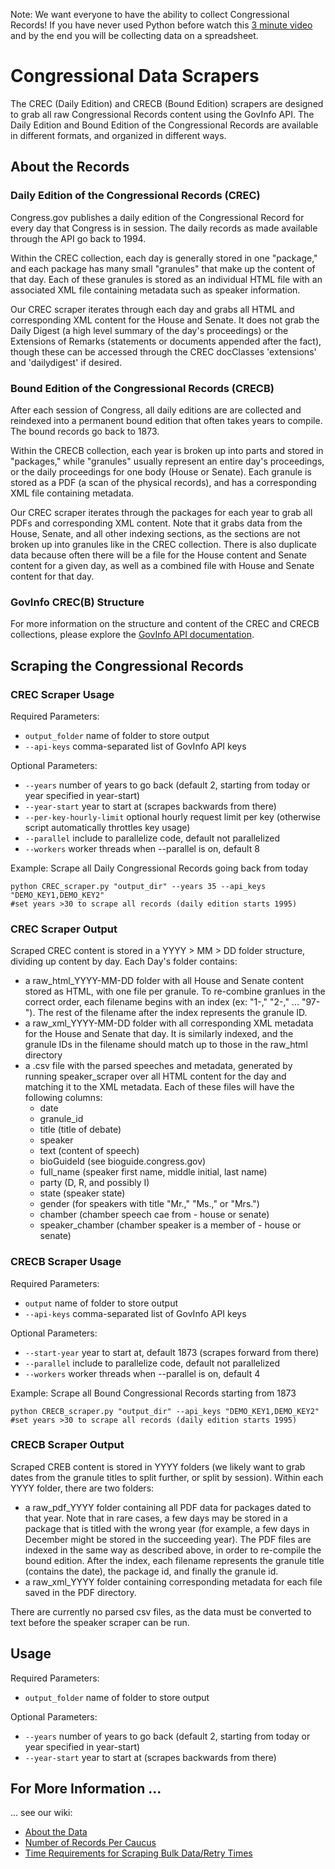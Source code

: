Note: We want everyone to have the ability to collect Congressional Records! If you have never used Python before watch this [3 minute video]() and by the end you will be collecting data on a spreadsheet. 

# Congressional Data Scrapers

The CREC (Daily Edition) and CRECB (Bound Edition) scrapers are designed to grab all raw Congressional Records content using the GovInfo API. The Daily Edition and Bound Edition of the Congressional Records are available in different formats, and organized in different ways.

## About the Records

### Daily Edition of the Congressional Records (CREC)

Congress.gov publishes a daily edition of the Congressional Record for every day that Congress is in session. The daily records as made available through the API go back to 1994. 

Within the CREC collection, each day is generally stored in one "package," and each package has many small "granules" that make up the content of that day. Each of these granules is stored as an individual HTML file with an associated XML file containing metadata such as speaker information.

Our CREC scraper iterates through each day and grabs all HTML and corresponding XML content for the House and Senate. It does not grab the Daily Digest (a high level summary of the day's proceedings) or the Extensions of Remarks (statements or documents appended after the fact), though these can be accessed through the CREC docClasses 'extensions' and 'dailydigest' if desired.

### Bound Edition of the Congressional Records (CRECB)

After each session of Congress, all daily editions are are collected and reindexed into a permanent bound edition that often takes years to compile. The bound records go back to 1873. 

Within the CRECB collection, each year is broken up into parts and stored in "packages," while "granules" usually represent an entire day's proceedings, or the daily proceedings for one body (House or Senate). Each granule is stored as a PDF (a scan of the physical records), and has a corresponding XML file containing metadata. 

Our CREC scraper iterates through the packages for each year to grab all PDFs and corresponding XML content. Note that it grabs data from the House, Senate, and all other indexing sections, as the sections are not broken up into granules like in the CREC collection. There is also duplicate data because often there will be a file for the House content and Senate content for a given day, as well as a combined file with House and Senate content for that day. 

### GovInfo CREC(B) Structure

For more information on the structure and content of the CREC and CRECB collections, please explore the [GovInfo API documentation](https://api.govinfo.gov/docs/). 

## Scraping the Congressional Records

### CREC Scraper Usage

Required Parameters: 
- `output_folder` name of folder to store output
- `--api-keys` comma-separated list of GovInfo API keys

Optional Parameters:
- `--years` number of years to go back (default 2, starting from today or year specified in year-start) 
- `--year-start` year to start at (scrapes backwards from there)
- `--per-key-hourly-limit` optional hourly request limit per key (otherwise script automatically throttles key usage)
- `--parallel` include to parallelize code, default not parallelized
- `--workers` worker threads when --parallel is on, default 8

Example:
Scrape all Daily Congressional Records going back from today

```
python CREC_scraper.py "output_dir" --years 35 --api_keys "DEMO_KEY1,DEMO_KEY2"
#set years >30 to scrape all records (daily edition starts 1995)
```

### CREC Scraper Output

Scraped CREC content is stored in a YYYY > MM > DD folder structure, dividing up content by day. Each Day's folder contains: 
- a raw_html_YYYY-MM-DD folder with all House and Senate content stored as HTML, with one file per granule. To re-combine granlues in the correct order, each filename begins with an index (ex: "1-," "2-," ... "97-"). The rest of the filename after the index represents the granule ID.
- a raw_xml_YYYY-MM-DD folder with all corresponding XML metadata for the House and Senate that day. It is similarly indexed, and the granule IDs in the filename should match up to those in the raw_html directory
- a .csv file with the parsed speeches and metadata, generated by running speaker_scraper over all HTML content for the day and matching it to the XML metadata. Each of these files will have the following columns:
    - date
    - granule_id
    - title (title of debate)
    - speaker
    - text (content of speech)
    - bioGuideId (see bioguide.congress.gov)
    - full_name (speaker first name, middle initial, last name)
    - party (D, R, and possibly I)
    - state (speaker state)
    - gender (for speakers with title "Mr.," "Ms.," or "Mrs.")
    - chamber (chamber speech cae from - house or senate)
    - speaker_chamber (chamber speaker is a member of - house or senate)
 
### CRECB Scraper Usage

Required Parameters: 
- `output` name of folder to store output
- `--api-keys` comma-separated list of GovInfo API keys

Optional Parameters:
- `--start-year` year to start at, default 1873 (scrapes forward from there) 
- `--parallel` include to parallelize code, default not parallelized
- `--workers` worker threads when --parallel is on, default 4

Example:
Scrape all Bound Congressional Records starting from 1873

```
python CRECB_scraper.py "output_dir" --api_keys "DEMO_KEY1,DEMO_KEY2"
#set years >30 to scrape all records (daily edition starts 1995)
```

### CRECB Scraper Output

Scraped CREB content is stored in YYYY folders (we likely want to grab dates from the granule titles to split further, or split by session). Within each YYYY folder, there are two folders: 
- a raw_pdf_YYYY folder containing all PDF data for packages dated to that year. Note that in rare cases, a few days may be stored in a package that is titled with the wrong year (for example, a few days in December might be stored in the succeeding year). The PDF files are indexed in the same way as described above, in order to re-compile the bound edition. After the index, each filename represents the granule title (contains the date), the package id, and finally the granule id.
- a raw_xml_YYYY folder containing corresponding metadata for each file saved in the PDF directory.

There are currently no parsed csv files, as the data must be converted to text before the speaker scraper can be run. 

## Usage

Required Parameters: 
- `output_folder` name of folder to store output

Optional Parameters:
- `--years` number of years to go back (default 2, starting from today or year specified in year-start) 
- `--year-start` year to start at (scrapes backwards from there) 

## For More Information ...
... see our wiki: 
- [About the Data](https://github.com/stephbuon/congressional-data-scraper/wiki/About-the-Data)
- [Number of Records Per Caucus](https://github.com/stephbuon/congressional-data-scraper/wiki/Number-of-Records-Per-Caucus)
- [Time Requirements for Scraping Bulk Data/Retry Times](https://github.com/stephbuon/congressional-data-scraper/wiki/Retry-Times)
